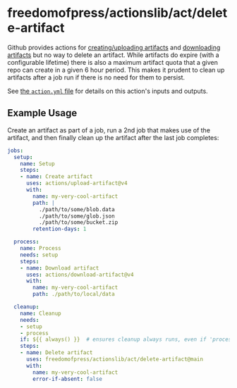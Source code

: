 # freedomofpress/actionslib/act/delete-artifact

Github provides actions for
[creating/uploading artifacts](https://github.com/actions/upload-artifact) and
[downloading artifacts](https://github.com/actions/download-artifact) but no way to delete
an artifact. While artifacts do expire (with a configurable lifetime) there is also a
maximum artifact quota that a given repo can create in a given 6 hour period. This makes
it prudent to clean up artifacts after a job run if there is no need for them to persist.

See [the `action.yml` file](action.yml) for details on this action's inputs and outputs.

## Example Usage

Create an artifact as part of a job, run a 2nd job that makes use of the artifact, and
then finally clean up the artifact after the last job completes:

```yaml
jobs:
  setup:
    name: Setup
    steps:
    - name: Create artifact
      uses: actions/upload-artifact@v4
      with:
        name: my-very-cool-artifact
        path: |
          ./path/to/some/blob.data
          ./path/to/some/glob.json
          ./path/to/some/bucket.zip
        retention-days: 1

  process:
    name: Process
    needs: setup
    steps:
    - name: Download artifact
      uses: actions/download-artifact@v4
      with:
        name: my-very-cool-artifact
        path: ./path/to/local/data

  cleanup:
    name: Cleanup
    needs:
    - setup
    - process
    if: ${{ always() }}  # ensures cleanup always runs, even if 'process' fails
    steps:
    - name: Delete artifact
      uses: freedomofpress/actionslib/act/delete-artifact@main
      with:
        name: my-very-cool-artifact
        error-if-absent: false
```
